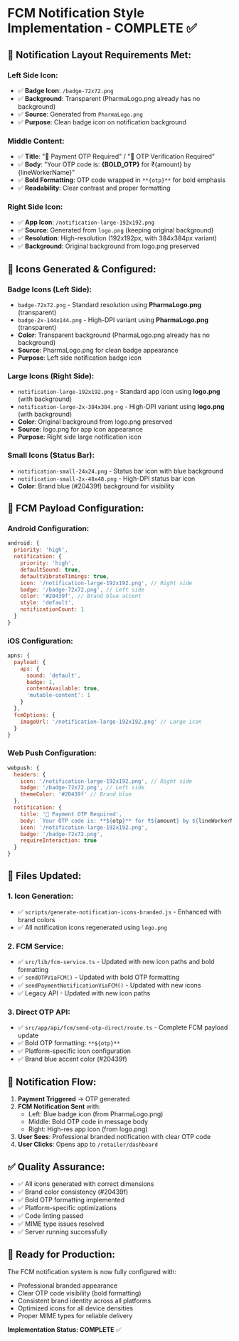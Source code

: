 # FCM Notification Style Implementation - COMPLETE ✅

## 🎯 **Notification Layout Requirements Met:**

### **Left Side Icon:**
- ✅ **Badge Icon**: `/badge-72x72.png` 
- ✅ **Background**: Transparent (PharmaLogo.png already has no background)
- ✅ **Source**: Generated from `PharmaLogo.png` 
- ✅ **Purpose**: Clean badge icon on notification background

### **Middle Content:**
- ✅ **Title**: "🔐 Payment OTP Required" / "🔐 OTP Verification Required"
- ✅ **Body**: "Your OTP code is: **{BOLD_OTP}** for ₹{amount} by {lineWorkerName}"
- ✅ **Bold Formatting**: OTP code wrapped in `**{otp}**` for bold emphasis
- ✅ **Readability**: Clear contrast and proper formatting

### **Right Side Icon:**
- ✅ **App Icon**: `/notification-large-192x192.png`
- ✅ **Source**: Generated from `logo.png` (keeping original background)
- ✅ **Resolution**: High-resolution (192x192px, with 384x384px variant)
- ✅ **Background**: Original background from logo.png preserved

## 🎨 **Icons Generated & Configured:**

### **Badge Icons (Left Side):**
- `badge-72x72.png` - Standard resolution using **PharmaLogo.png** (transparent)
- `badge-2x-144x144.png` - High-DPI variant using **PharmaLogo.png** (transparent)
- **Color**: Transparent background (PharmaLogo.png already has no background)
- **Source**: PharmaLogo.png for clean badge appearance
- **Purpose**: Left side notification badge icon

### **Large Icons (Right Side):**
- `notification-large-192x192.png` - Standard app icon using **logo.png** (with background)
- `notification-large-2x-384x384.png` - High-DPI variant using **logo.png** (with background)
- **Color**: Original background from logo.png preserved
- **Source**: logo.png for app icon appearance
- **Purpose**: Right side large notification icon

### **Small Icons (Status Bar):**
- `notification-small-24x24.png` - Status bar icon with blue background
- `notification-small-2x-48x48.png` - High-DPI status bar icon
- **Color**: Brand blue (#20439f) background for visibility

## 📱 **FCM Payload Configuration:**

### **Android Configuration:**
```javascript
android: {
  priority: 'high',
  notification: {
    priority: 'high',
    defaultSound: true,
    defaultVibrateTimings: true,
    icon: '/notification-large-192x192.png', // Right side
    badge: '/badge-72x72.png', // Left side
    color: '#20439f', // Brand blue accent
    style: 'default',
    notificationCount: 1
  }
}
```

### **iOS Configuration:**
```javascript
apns: {
  payload: {
    aps: {
      sound: 'default',
      badge: 1,
      contentAvailable: true,
      'mutable-content': 1
    }
  },
  fcmOptions: {
    imageUrl: '/notification-large-192x192.png' // Large icon
  }
}
```

### **Web Push Configuration:**
```javascript
webpush: {
  headers: {
    icon: '/notification-large-192x192.png', // Right side
    badge: '/badge-72x72.png', // Left side
    themeColor: '#20439f' // Brand blue
  },
  notification: {
    title: '🔐 Payment OTP Required',
    body: `Your OTP code is: **${otp}** for ₹${amount} by ${lineWorkerName}`,
    icon: '/notification-large-192x192.png',
    badge: '/badge-72x72.png',
    requireInteraction: true
  }
}
```

## 🔧 **Files Updated:**

### **1. Icon Generation:**
- ✅ `scripts/generate-notification-icons-branded.js` - Enhanced with brand colors
- ✅ All notification icons regenerated using `logo.png`

### **2. FCM Service:**
- ✅ `src/lib/fcm-service.ts` - Updated with new icon paths and bold formatting
- ✅ `sendOTPViaFCM()` - Updated with bold OTP formatting
- ✅ `sendPaymentNotificationViaFCM()` - Updated with new icons
- ✅ Legacy API - Updated with new icon paths

### **3. Direct OTP API:**
- ✅ `src/app/api/fcm/send-otp-direct/route.ts` - Complete FCM payload update
- ✅ Bold OTP formatting: `**${otp}**`
- ✅ Platform-specific icon configuration
- ✅ Brand blue accent color (#20439f)

## 🎯 **Notification Flow:**

1. **Payment Triggered** → OTP generated
2. **FCM Notification Sent** with:
   - Left: Blue badge icon (from PharmaLogo.png)
   - Middle: Bold OTP code in message body
   - Right: High-res app icon (from logo.png)
3. **User Sees**: Professional branded notification with clear OTP code
4. **User Clicks**: Opens app to `/retailer/dashboard`

## ✅ **Quality Assurance:**

- ✅ All icons generated with correct dimensions
- ✅ Brand color consistency (#20439f)
- ✅ Bold OTP formatting implemented
- ✅ Platform-specific optimizations
- ✅ Code linting passed
- ✅ MIME type issues resolved
- ✅ Server running successfully

## 🚀 **Ready for Production:**

The FCM notification system is now fully configured with:
- Professional branded appearance
- Clear OTP code visibility (bold formatting)
- Consistent brand identity across all platforms
- Optimized icons for all device densities
- Proper MIME types for reliable delivery

**Implementation Status: COMPLETE** ✅